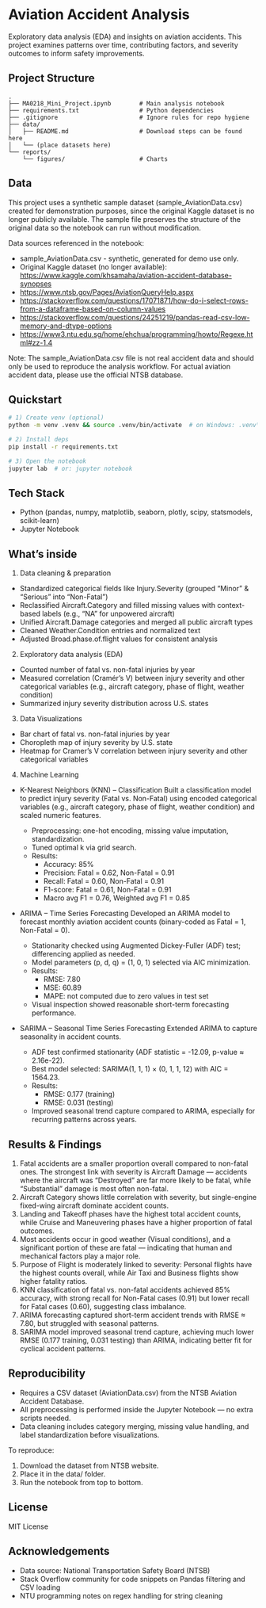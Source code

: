 # Aviation Accident Analysis

Exploratory data analysis (EDA) and insights on aviation accidents. This project examines patterns over time, contributing factors, and severity outcomes to inform safety improvements.

## Project Structure

```
.
├── MA0218_Mini_Project.ipynb        # Main analysis notebook
├── requirements.txt                 # Python dependencies
├── .gitignore                       # Ignore rules for repo hygiene
├── data/
│   ├── README.md                    # Download steps can be found here
│   └── (place datasets here)
└── reports/
    └── figures/                     # Charts
```

## Data
This project uses a synthetic sample dataset (sample_AviationData.csv) created for demonstration purposes, since the original Kaggle dataset is no longer publicly available. The sample file preserves the structure of the original data so the notebook can run without modification.

Data sources referenced in the notebook:
- sample_AviationData.csv - synthetic, generated for demo use only.
- Original Kaggle dataset (no longer available): https://www.kaggle.com/khsamaha/aviation-accident-database-synopses
- https://www.ntsb.gov/Pages/AviationQueryHelp.aspx
- https://stackoverflow.com/questions/17071871/how-do-i-select-rows-from-a-dataframe-based-on-column-values
- https://stackoverflow.com/questions/24251219/pandas-read-csv-low-memory-and-dtype-options
- https://www3.ntu.edu.sg/home/ehchua/programming/howto/Regexe.html#zz-1.4

Note:
The sample_AviationData.csv file is not real accident data and should only be used to reproduce the analysis workflow. For actual aviation accident data, please use the official NTSB database.

## Quickstart

```bash
# 1) Create venv (optional)
python -m venv .venv && source .venv/bin/activate  # on Windows: .venv\Scripts\activate

# 2) Install deps
pip install -r requirements.txt

# 3) Open the notebook
jupyter lab  # or: jupyter notebook
```

## Tech Stack

- Python (pandas, numpy, matplotlib, seaborn, plotly, scipy, statsmodels, scikit-learn)
- Jupyter Notebook

## What’s inside

1) Data cleaning & preparation
- Standardized categorical fields like Injury.Severity (grouped “Minor” & “Serious” into “Non-Fatal”)
- Reclassified Aircraft.Category and filled missing values with context-based labels (e.g., “NA” for unpowered aircraft)
- Unified Aircraft.Damage categories and merged all public aircraft types
- Cleaned Weather.Condition entries and normalized text
- Adjusted Broad.phase.of.flight values for consistent analysis

2) Exploratory data analysis (EDA)
- Counted number of fatal vs. non-fatal injuries by year
- Measured correlation (Cramér’s V) between injury severity and other categorical variables (e.g., aircraft category, phase of flight, weather condition)
- Summarized injury severity distribution across U.S. states

3) Data Visualizations
- Bar chart of fatal vs. non-fatal injuries by year
- Choropleth map of injury severity by U.S. state
- Heatmap for Cramer’s V correlation between injury severity and other categorical variables

4) Machine Learning
- K-Nearest Neighbors (KNN) – Classification
    Built a classification model to predict injury severity (Fatal vs. Non-Fatal) using encoded categorical variables (e.g., aircraft category, phase of flight, weather condition) and scaled numeric features.
    - Preprocessing: one-hot encoding, missing value imputation, standardization.
    - Tuned optimal k via grid search.
    - Results:
        - Accuracy: 85%
        - Precision: Fatal = 0.62, Non-Fatal = 0.91
        - Recall: Fatal = 0.60, Non-Fatal = 0.91
        - F1-score: Fatal = 0.61, Non-Fatal = 0.91
        - Macro avg F1 = 0.76, Weighted avg F1 = 0.85

- ARIMA – Time Series Forecasting
    Developed an ARIMA model to forecast monthly aviation accident counts (binary-coded as Fatal = 1, Non-Fatal = 0).
    - Stationarity checked using Augmented Dickey-Fuller (ADF) test; differencing applied as needed.
    - Model parameters (p, d, q) = (1, 0, 1) selected via AIC minimization.
    - Results:
        - RMSE: 7.80
        - MSE: 60.89
        - MAPE: not computed due to zero values in test set
    - Visual inspection showed reasonable short-term forecasting performance.
- SARIMA – Seasonal Time Series Forecasting
    Extended ARIMA to capture seasonality in accident counts.
    - ADF test confirmed stationarity (ADF statistic = -12.09, p-value ≈ 2.16e-22).
    - Best model selected: SARIMA(1, 1, 1) × (0, 1, 1, 12) with AIC = 1564.23.
    - Results:
        - RMSE: 0.177 (training)
        - RMSE: 0.031 (testing)
    - Improved seasonal trend capture compared to ARIMA, especially for recurring patterns across years.

## Results & Findings

1) Fatal accidents are a smaller proportion overall compared to non-fatal ones. The strongest link with severity is Aircraft Damage — accidents where the aircraft was “Destroyed” are far more likely to be fatal, while “Substantial” damage is most often non-fatal.
2) Aircraft Category shows little correlation with severity, but single-engine fixed-wing aircraft dominate accident counts.
3) Landing and Takeoff phases have the highest total accident counts, while Cruise and Maneuvering phases have a higher proportion of fatal outcomes.
4) Most accidents occur in good weather (Visual conditions), and a significant portion of these are fatal — indicating that human and mechanical factors play a major role.
5) Purpose of Flight is moderately linked to severity: Personal flights have the highest counts overall, while Air Taxi and Business flights show higher fatality ratios.
6) KNN classification of fatal vs. non-fatal accidents achieved 85% accuracy, with strong recall for Non-Fatal cases (0.91) but lower recall for Fatal cases (0.60), suggesting class imbalance.
7) ARIMA forecasting captured short-term accident trends with RMSE ≈ 7.80, but struggled with seasonal patterns.
8) SARIMA model improved seasonal trend capture, achieving much lower RMSE (0.177 training, 0.031 testing) than ARIMA, indicating better fit for cyclical accident patterns.

## Reproducibility

- Requires a CSV dataset (AviationData.csv) from the NTSB Aviation Accident Database.
- All preprocessing is performed inside the Jupyter Notebook — no extra scripts needed.
- Data cleaning includes category merging, missing value handling, and label standardization before visualizations.

To reproduce:
1) Download the dataset from NTSB website.
2) Place it in the data/ folder.
3) Run the notebook from top to bottom.

## License

MIT License

## Acknowledgements

- Data source: National Transportation Safety Board (NTSB)
- Stack Overflow community for code snippets on Pandas filtering and CSV loading
- NTU programming notes on regex handling for string cleaning